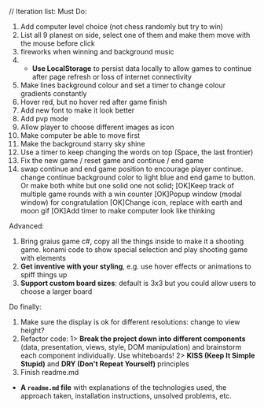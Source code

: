 //
Iteration list:
Must Do:
1. Add computer level choice (not chess randomly but try to win)
2. List all 9 planest on side, select one of them and make them move with the mouse before click
3. fireworks when winning and background music
4. * **Use LocalStorage** to persist data locally to allow games to continue after page refresh or loss of internet connectivity
5. Make lines background colour and set a timer to change colour gradients constantly
6. Hover red, but no hover red after game finish
7. Add new font to make it look better
8. Add pvp mode
9. Allow player to choose different images as icon
10. Make computer be able to move first
11. Make the background starry sky shine
12. Use a timer to keep changing the words on top (Space, the last frontier)
13. Fix the new game / reset game and continue / end game
14. swap continue and end game position to encourage player continue. change continue background color to light blue and end game to button. Or make both white but one solid one not solid;
[OK]Keep track of multiple game rounds with a win counter
[OK]Popup window (modal window) for congratulation
[OK]Change icon, replace with earth and moon gif
[OK]Add timer to make computer look like thinking



Advanced:
1. Bring graius game c#, copy all the things inside to make it a shooting game. konami code to show special selection and play shooting game with elements
2. **Get inventive with your styling**, e.g. use hover effects or animations to spiff things up
3. **Support custom board sizes**: default is 3x3 but you could allow users to choose a larger board



Do finally:
1. Make sure the display is ok for different resolutions: change to view height?
2. Refactor code:
1> **Break the project down into different components** (data, presentation, views, style, DOM manipulation) and brainstorm each component individually. Use whiteboards!
2> **KISS (Keep It Simple Stupid)** and **DRY (Don't Repeat Yourself)** principles
3. Finish readme.md
* **A ``readme.md`` file** with explanations of the technologies used, the approach taken, installation instructions, unsolved problems, etc.



